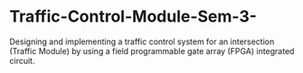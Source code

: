 # Traffic-Control-Module-Sem-3-
Designing and implementing a traffic control system for an intersection (Traffic Module) by using a field programmable gate array (FPGA) integrated circuit.

